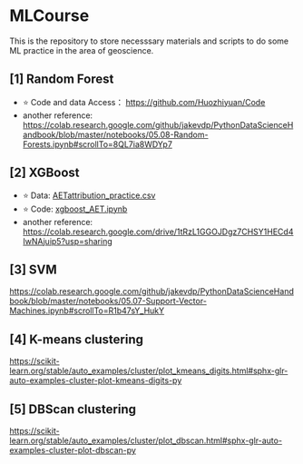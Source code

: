 # MLCourse

This is the repository to store necesssary materials and scripts to do some ML practice in the area of geoscience.

## [1] Random Forest
* ⭐ Code and data Access：
  https://github.com/Huozhiyuan/Code
* another reference:
  https://colab.research.google.com/github/jakevdp/PythonDataScienceHandbook/blob/master/notebooks/05.08-Random-Forests.ipynb#scrollTo=8QL7ia8WDYp7

## [2] XGBoost
* ⭐ Data: [AETattribution_practice.csv](https://github.com/Sugirlstar/MLCourse/blob/main/AETattribution_practice.csv)
* ⭐ Code: [xgboost_AET.ipynb](https://github.com/Sugirlstar/MLCourse/blob/main/xgboost_AET.ipynb)
* another reference:
https://colab.research.google.com/drive/1tRzL1GGOJDgz7CHSY1HECd4IwNAjuip5?usp=sharing

## [3] SVM
https://colab.research.google.com/github/jakevdp/PythonDataScienceHandbook/blob/master/notebooks/05.07-Support-Vector-Machines.ipynb#scrollTo=R1b47sY_HukY

## [4] K-means clustering
https://scikit-learn.org/stable/auto_examples/cluster/plot_kmeans_digits.html#sphx-glr-auto-examples-cluster-plot-kmeans-digits-py

## [5] DBScan clustering
https://scikit-learn.org/stable/auto_examples/cluster/plot_dbscan.html#sphx-glr-auto-examples-cluster-plot-dbscan-py
